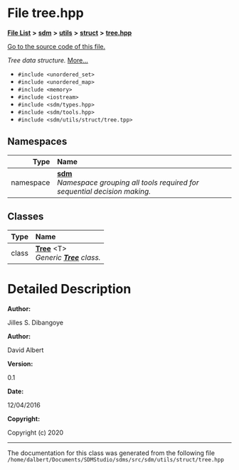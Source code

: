 
<NavBar active_item_id="2"/>

# File tree.hpp


[**File List**](files.md) **>** [**sdm**](dir_ae1b8d8c3d2627954ba53c22978558f0.md) **>** [**utils**](dir_d5f9b32a4b7e3085fe36bb5e85e812de.md) **>** [**struct**](dir_8910f640002ec96a2876ed8b2614abb5.md) **>** [**tree.hpp**](tree_8hpp.md)

[Go to the source code of this file.](tree_8hpp_source.md)

_Tree data structure._ [More...](#detailed-description)

* `#include <unordered_set>`
* `#include <unordered_map>`
* `#include <memory>`
* `#include <iostream>`
* `#include <sdm/types.hpp>`
* `#include <sdm/tools.hpp>`
* `#include <sdm/utils/struct/tree.tpp>`









## Namespaces

| Type | Name |
| ---: | :--- |
| namespace | [**sdm**](namespacesdm.md) <br>_Namespace grouping all tools required for sequential decision making._  |

## Classes

| Type | Name |
| ---: | :--- |
| class | [**Tree**](classsdm_1_1Tree.md) &lt;T&gt;<br>_Generic_ [_**Tree**_](classsdm_1_1Tree.md) _class._ |













# Detailed Description




**Author:**

Jilles S. Dibangoye 




**Author:**

David Albert 




**Version:**

0.1 




**Date:**

12/04/2016




**Copyright:**

Copyright (c) 2020 




    

------------------------------
The documentation for this class was generated from the following file `/home/dalbert/Documents/SDMStudio/sdms/src/sdm/utils/struct/tree.hpp`